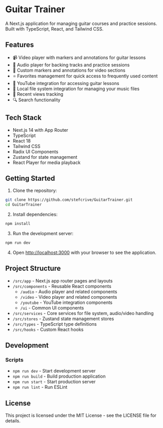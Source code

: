 # Guitar Trainer

A Next.js application for managing guitar courses and practice sessions. Built with TypeScript, React, and Tailwind CSS.

## Features

- 📹 Video player with markers and annotations for guitar lessons
- 🎵 Audio player for backing tracks and practice sessions
- 📝 Custom markers and annotations for video sections
- ⭐ Favorites management for quick access to frequently used content
- 🎸 YouTube integration for accessing guitar lessons
- 📁 Local file system integration for managing your music files
- 🎼 Recent views tracking
- 🔍 Search functionality

## Tech Stack

- Next.js 14 with App Router
- TypeScript
- React 18
- Tailwind CSS
- Radix UI Components
- Zustand for state management
- React Player for media playback

## Getting Started

1. Clone the repository:
```bash
git clone https://github.com/stefcrive/GuitarTrainer.git
cd GuitarTrainer
```

2. Install dependencies:
```bash
npm install
```

3. Run the development server:
```bash
npm run dev
```

4. Open [http://localhost:3000](http://localhost:3000) with your browser to see the application.

## Project Structure

- `/src/app` - Next.js app router pages and layouts
- `/src/components` - Reusable React components
  - `/audio` - Audio player and related components
  - `/video` - Video player and related components
  - `/youtube` - YouTube integration components
  - `/ui` - Common UI components
- `/src/services` - Core services for file system, audio/video handling
- `/src/stores` - Zustand state management stores
- `/src/types` - TypeScript type definitions
- `/src/hooks` - Custom React hooks

## Development

### Scripts

- `npm run dev` - Start development server
- `npm run build` - Build production application
- `npm run start` - Start production server
- `npm run lint` - Run ESLint

## License

This project is licensed under the MIT License - see the LICENSE file for details.
